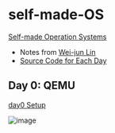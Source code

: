 # self-made-OS
[Self-made Operation Systems](https://viterbi-web.usc.edu/~yudewei/main/sources/books/30%E5%A4%A9%E8%87%AA%E5%88%B6%E6%93%8D%E4%BD%9C%E7%B3%BB%E7%BB%9F/)

* Notes from [Wei-jun Lin](https://weijun-lin.top/2020/01/24/2020-01-24-30OSMakeNote01-03/)
* [Source Code for Each Day](https://github.com/yourtion/30dayMakeOS)


## Day 0: QEMU 

[day0 Setup](day0/day0_setup.md)

![image](https://github.com/tianyuan09/self-made-OS/assets/67927023/b278e5e4-6594-4928-866b-f825215c826b)
